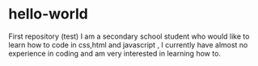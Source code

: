 # hello-world
First repository (test)
I am a secondary school student who would like to learn how to code in css,html and javascript , I currently have almost no experience in coding and am very interested in learning how to.
